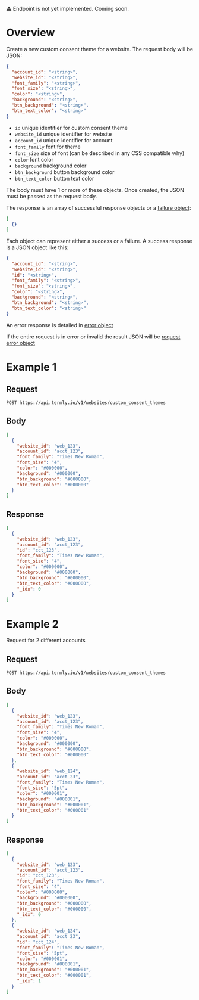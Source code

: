 :warning: Endpoint is not yet implemented. Coming soon.

# Overview

Create a new custom consent theme for a website. The request body will be JSON:

```JSON
{
  "account_id": "<string>",
  "website_id": "<string>",
  "font_family": "<string>",
  "font_size": "<string>",
  "color": "<string>",
  "background": "<string>",
  "btn_background": "<string>",
  "btn_text_color": "<string>"
}
```

* `id` unique identifier for custom consent theme
* `website_id` unique identifier for website
* `account_id` unique identifier for account
* `font_family` font for theme
* `font_size` size of font (can be described in any CSS compatible why)
* `color` font color
* `background` background color
* `btn_background` button background color
* `btn_text_color` button text color

The body must have 1 or more of these objects.  Once created, the JSON must be passed as the request body.

The response is an array of successful response objects or a [failure object](../error_object.md):

```JSON
[
  {}
]
```

Each object can represent either a success or a failure. A success response is a JSON object like this:

```JSON
{
  "account_id": "<string>",
  "website_id": "<string>",
  "id": "<string>",
  "font_family": "<string>",
  "font_size": "<string>",
  "color": "<string>",
  "background": "<string>",
  "btn_background": "<string>",
  "btn_text_color": "<string>"
}
```

An error response is detailed in [error object](../error_object.md#post-put-delete-error-object)

If the entire request is in error or invalid the result JSON will be [request error object](../request_errors.md)

# Example 1

## Request

```
POST https://api.termly.io/v1/websites/custom_consent_themes
```

## Body

```JSON
[
  {
    "website_id": "web_123",
    "account_id": "acct_123",
    "font_family": "Times New Roman",
    "font_size": "4",
    "color": "#000000",
    "background": "#000000",
    "btn_background": "#000000",
    "btn_text_color": "#000000"
  }
]
```

## Response

```JSON
[
  {
    "website_id": "web_123",
    "account_id": "acct_123",
    "id": "cct_123",
    "font_family": "Times New Roman",
    "font_size": "4",
    "color": "#000000",
    "background": "#000000",
    "btn_background": "#000000",
    "btn_text_color": "#000000",
    "_idx": 0
  }
]
```

# Example 2

Request for 2 different accounts

## Request

```
POST https://api.termly.io/v1/websites/custom_consent_themes
```

## Body

```JSON
[
  {
    "website_id": "web_123",
    "account_id": "acct_123",
    "font_family": "Times New Roman",
    "font_size": "4",
    "color": "#000000",
    "background": "#000000",
    "btn_background": "#000000",
    "btn_text_color": "#000000"
  },
  {
    "website_id": "web_124",
    "account_id": "acct_23",
    "font_family": "Times New Roman",
    "font_size": "5pt",
    "color": "#000001",
    "background": "#000001",
    "btn_background": "#000001",
    "btn_text_color": "#000001"
  }
]
```

## Response

```JSON
[
  {
    "website_id": "web_123",
    "account_id": "acct_123",
    "id": "cct_123",
    "font_family": "Times New Roman",
    "font_size": "4",
    "color": "#000000",
    "background": "#000000",
    "btn_background": "#000000",
    "btn_text_color": "#000000",
    "_idx": 0
  },
  {
    "website_id": "web_124",
    "account_id": "acct_23",
    "id": "cct_124",
    "font_family": "Times New Roman",
    "font_size": "5pt",
    "color": "#000001",
    "background": "#000001",
    "btn_background": "#000001",
    "btn_text_color": "#000001",
    "_idx": 1
  }
]
```
